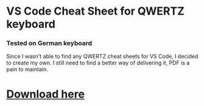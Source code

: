 # VS Code Cheat Sheet for QWERTZ keyboard
### Tested on German keyboard

Since I wasn't able to find any QWERTZ cheat sheets for VS Code, I decided to create my own.
I still need to find a better way of delivering it, PDF is a pain to maintain.


# [Download here](https://benjaminkauer.github.io/vscode-keybindings-cheatsheet-qwertz/)
